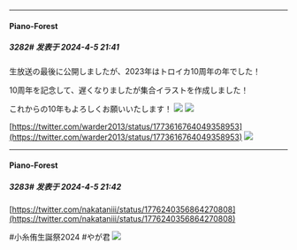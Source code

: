 ﻿
*****

####  Piano-Forest  
##### 3282#       发表于 2024-4-5 21:41

生放送の最後に公開しましたが、2023年はトロイカ10周年の年でした！

10周年を記念して、遅くなりましたが集合イラストを作成しました！

これからの10年もよろしくお願いいたします！
<img src="https://p.sda1.dev/16/4e52a996cbfff0ab3656052f54a835a3/20240405_213940.jpg" referrerpolicy="no-referrer">
<img src="https://p.sda1.dev/16/1eddd7cfd8485d46a4c96c2d4431de83/20240405_213944.jpg" referrerpolicy="no-referrer">

[https://twitter.com/warder2013/status/1773616764049358953](https://twitter.com/warder2013/status/1773616764049358953)
<img src="https://p.sda1.dev/16/310aae80748627d4960f568728f60465/20240405_214102.jpg" referrerpolicy="no-referrer">

*****

####  Piano-Forest  
##### 3283#       发表于 2024-4-5 21:42

[https://twitter.com/nakataniii/status/1776240356864270808](https://twitter.com/nakataniii/status/1776240356864270808)

#小糸侑生誕祭2024 #やが君
<img src="https://p.sda1.dev/16/d11cff9a3482df901d2ba230fddf2f82/20240405_214153.jpg" referrerpolicy="no-referrer">

